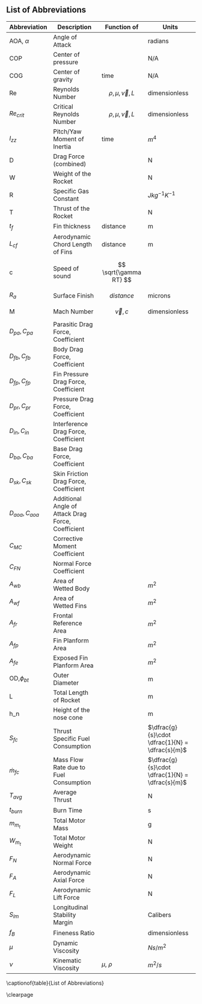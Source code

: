 ## List of Abbreviations

| Abbreviation       | Description                                        | Function of              | Units                                           |
| ---                | ---                                                | ---                      | ---                                             |
| AOA, $\alpha$      | Angle of Attack                                    |                          | radians                                         |
| COP                | Center of pressure                                 |                          | N/A                                             |
| COG                | Center of gravity                                  | time                     | N/A                                             |
| Re                 | Reynolds Number                                    | $$ \rho,\mu,\vec{v},L $$ | dimensionless                                   |
| $Re_{crit}$        | Critical Reynolds Number                           | $$ \rho,\mu,\vec{v},L $$ | dimensionless                                   |
| $I_{zz}$           | Pitch/Yaw Moment of Inertia                        | time                     | $m^4$                                           |
| D                  | Drag Force (combined)                              |                          | N                                               |
| W                  | Weight of the Rocket                               |                          | N                                               |
| R                  | Specific Gas Constant                              |                          | $J kg^{-1} K^{-1}$                              |
| T                  | Thrust of the Rocket                               |                          | N                                               |
| $t_f$              | Fin thickness                                      | distance                 | m                                               |
| $L_{cf}$           | Aerodynamic Chord Length of Fins                   | distance                 | m                                               |
| c                  | Speed of sound                                     | $$ \sqrt{\gamma RT} $$   |                                                 |
| $R_a$              | Surface Finish                                     | $$ distance $$           | microns                                         |
| M                  | Mach Number                                        | $$ \vec{v}, c $$         | dimensionless                                   |
| $D_{pa}, C_{pa}$   | Parasitic Drag Force, Coefficient                  |                          |                                                 |
| $D_{fb}, C_{fb}$   | Body Drag Force, Coefficient                       |                          |                                                 |
| $D_{fp}, C_{fp}$   | Fin Pressure Drag Force, Coefficient               |                          |                                                 |
| $D_{pr}, C_{pr}$   | Pressure Drag Force, Coefficient                   |                          |                                                 |
| $D_{in}, C_{in}$   | Interference Drag Force, Coefficient               |                          |                                                 |
| $D_{ba}, C_{ba}$   | Base Drag Force, Coefficient                       |                          |                                                 |
| $D_{sk}, C_{sk}$   | Skin Friction Drag Force, Coefficient              |                          |                                                 |
| $D_{aoa}, C_{aoa}$ | Additional Angle of Attack Drag Force, Coefficient |                          |                                                 |
| $C_{MC}$           | Corrective Moment Coefficient                      |                          |                                                 |
| $C_{FN}$           | Normal Force Coefficient                           |                          |                                                 |
| $A_{wb}$           | Area of Wetted Body                                |                          | $m^2$                                           |
| $A_{wf}$           | Area of Wetted Fins                                |                          | $m^2$                                           |
| $A_{fr}$           | Frontal Reference Area                             |                          | $m^2$                                           |
| $A_{fp}$           | Fin Planform Area                                  |                          | $m^2$                                           |
| $A_{fe}$           | Exposed Fin Planform Area                          |                          | $m^2$                                           |
| OD,$\phi_{bt}$     | Outer Diameter                                     |                          | m                                               |
| L                  | Total Length of Rocket                             |                          | m                                               |
| h_n                | Height of the nose cone                            |                          | m                                               |
| $S_{fc}$           | Thrust Specific Fuel Consumption                   |                          | $\dfrac{g}{s}\cdot \dfrac{1}{N} = \dfrac{s}{m}$ |
| $\dot{m}_{fc}$     | Mass Flow Rate due to Fuel Consumption             |                          | $\dfrac{g}{s}\cdot \dfrac{1}{N} = \dfrac{s}{m}$ |
| $T_{avg}$          | Average Thrust                                     |                          | N                                               |
| $t_{burn}$         | Burn Time                                          |                          | s                                               |
| $m_{m_t}$          | Total Motor Mass                                   |                          | g                                               |
| $W_{m_t}$          | Total Motor Weight                                 |                          | N                                               |
| $F_N$              | Aerodynamic Normal Force                           |                          | N                                               |
| $F_A$              | Aerodynamic Axial Force                            |                          | N                                               |
| $F_L$              | Aerodynamic Lift Force                             |                          | N                                               |
| $S_{lm}$           | Longitudinal Stability Margin                      |                          | Calibers                                        |
| $f_B$              | Fineness Ratio                                     |                          | dimensionless                                   |
| $\mu$              | Dynamic Viscosity                                  |                          | $N s / m^2$                                     |
| $\nu$              | Kinematic Viscosity                                | $\mu$, $\rho$            | $m^2/s$                                         |

\captionof{table}{List of Abbreviations}

\clearpage
